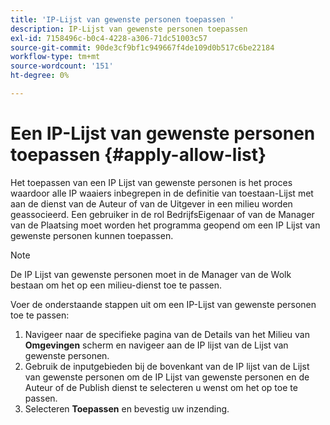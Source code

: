 ```yaml
---
title: 'IP-Lijst van gewenste personen toepassen '
description: IP-Lijst van gewenste personen toepassen
exl-id: 7158496c-b0c4-4228-a306-71dc51003c57
source-git-commit: 90de3cf9bf1c949667f4de109d0b517c6be22184
workflow-type: tm+mt
source-wordcount: '151'
ht-degree: 0%

---
```


# Een IP-Lijst van gewenste personen toepassen {#apply-allow-list}

Het toepassen van een IP Lijst van gewenste personen is het proces waardoor alle IP waaiers inbegrepen in de definitie van toestaan-Lijst met aan de dienst van de Auteur of van de Uitgever in een milieu worden geassocieerd. Een gebruiker in de rol BedrijfsEigenaar of van de Manager van de Plaatsing moet worden het programma geopend om een IP Lijst van gewenste personen kunnen toepassen.

>[!NOTE]
>De IP Lijst van gewenste personen moet in de Manager van de Wolk bestaan om het op een milieu-dienst toe te passen.

Voer de onderstaande stappen uit om een IP-Lijst van gewenste personen toe te passen:

1. Navigeer naar de specifieke pagina van de Details van het Milieu van **Omgevingen** scherm en navigeer aan de IP lijst van de Lijst van gewenste personen.
1. Gebruik de inputgebieden bij de bovenkant van de IP lijst van de Lijst van gewenste personen om de IP Lijst van gewenste personen en de Auteur of de Publish dienst te selecteren u wenst om het op toe te passen.
1. Selecteren **Toepassen** en bevestig uw inzending.
